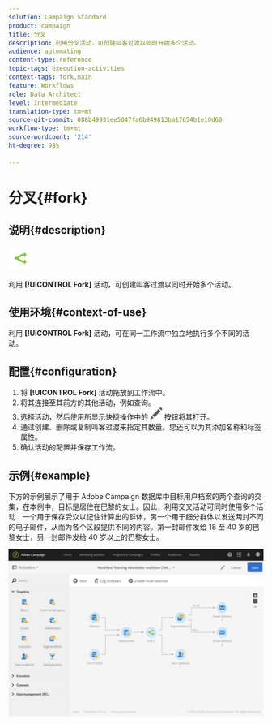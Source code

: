 ```yaml
---
solution: Campaign Standard
product: campaign
title: 分叉
description: 利用分叉活动，可创建叫客过渡以同时开始多个活动。
audience: automating
content-type: reference
topic-tags: execution-activities
context-tags: fork,main
feature: Workflows
role: Data Architect
level: Intermediate
translation-type: tm+mt
source-git-commit: 088b49931ee5047fa6b949813ba17654b1e10d60
workflow-type: tm+mt
source-wordcount: '214'
ht-degree: 98%

---
```



# 分叉{#fork}

## 说明{#description}

![](assets/fork.png)

利用 **[!UICONTROL Fork]** 活动，可创建叫客过渡以同时开始多个活动。

## 使用环境{#context-of-use}

利用 **[!UICONTROL Fork]** 活动，可在同一工作流中独立地执行多个不同的活动。

## 配置{#configuration}

1. 将 **[!UICONTROL Fork]** 活动拖放到工作流中。
1. 将其连接至其前方的其他活动，例如查询。
1. 选择活动，然后使用所显示快捷操作中的 ![](assets/edit_darkgrey-24px.png) 按钮将其打开。
1. 通过创建、删除或复制叫客过渡来指定其数量。您还可以为其添加名称和标签属性。
1. 确认活动的配置并保存工作流。

## 示例{#example}

下方的示例展示了用于 Adobe Campaign 数据库中目标用户档案的两个查询的交集，在本例中，目标是居住在巴黎的女士。因此，利用交叉活动可同时使用多个活动：一个用于保存受众以记住计算出的群体，另一个用于细分群体以发送两封不同的电子邮件，从而为各个区段提供不同的内容。第一封邮件发给 18 至 40 岁的巴黎女士，另一封邮件发给 40 岁以上的巴黎女士。

![](assets/wkf_fork_example.png)

